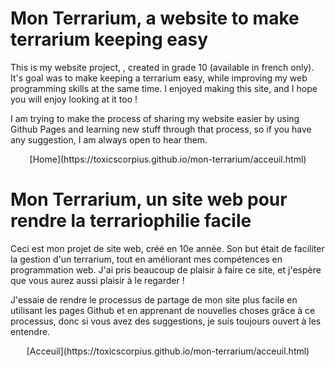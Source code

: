 # Mon Terrarium, a website to make terrarium keeping easy
This is my website project, , created in grade 10 (available in french only). It's goal was to make keeping a terrarium easy, while improving my web programming skills at the same time. I enjoyed making this site, and I hope you will enjoy looking at it too !

I am trying to make the process of sharing my website easier by using Github Pages and learning new stuff through that process, so if you have any suggestion, I am always open to hear them.

<p style="text-align: center;">[Home](https://toxicscorpius.github.io/mon-terrarium/acceuil.html)</p>

# Mon Terrarium, un site web pour rendre la terrariophilie facile
Ceci est mon projet de site web, créé en 10e année. Son but était de faciliter la gestion d'un terrarium, tout en améliorant mes compétences en programmation web. J'ai pris beaucoup de plaisir à faire ce site, et j'espère que vous aurez aussi plaisir à le regarder !

J'essaie de rendre le processus de partage de mon site plus facile en utilisant les pages Github et en apprenant de nouvelles choses grâce à ce processus, donc si vous avez des suggestions, je suis toujours ouvert à les entendre.

<p style="text-align: center;">[Acceuil](https://toxicscorpius.github.io/mon-terrarium/acceuil.html)</p>
